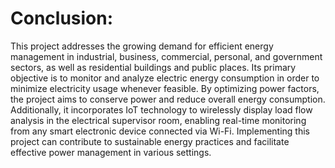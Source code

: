 # Conclusion:

This project addresses the growing demand for efficient energy management in industrial, business, commercial, personal, and government sectors, as well as residential buildings and public places. Its primary objective is to monitor and analyze electric energy consumption in order to minimize electricity usage whenever feasible. By optimizing power factors, the project aims to conserve power and reduce overall energy consumption. Additionally, it incorporates IoT technology to wirelessly display load flow analysis in the electrical supervisor room, enabling real-time monitoring from any smart electronic device connected via Wi-Fi. Implementing this project can contribute to sustainable energy practices and facilitate effective power management in various settings.
